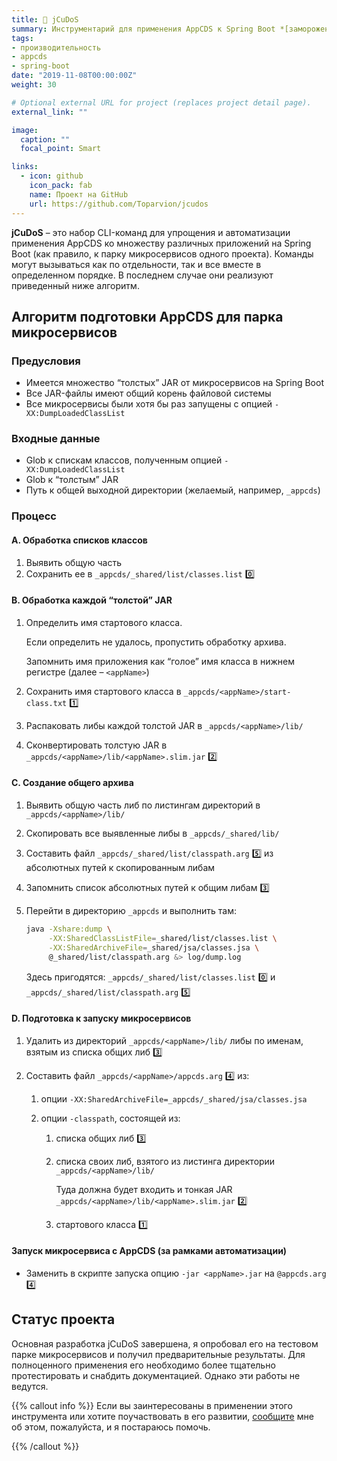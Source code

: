 ```yaml
---
title: 🚅 jCuDoS
summary: Инструментарий для применения AppCDS к Spring Boot *[заморожен]*
tags:
- производительность
- appcds
- spring-boot
date: "2019-11-08T00:00:00Z"
weight: 30

# Optional external URL for project (replaces project detail page).
external_link: ""

image:
  caption: ""
  focal_point: Smart

links:
  - icon: github
    icon_pack: fab
    name: Проект на GitHub
    url: https://github.com/Toparvion/jcudos
---
```


**jCuDoS** – это набор CLI-команд для упрощения и автоматизации применения AppCDS ко множеству различных приложений на Spring Boot (как правило, к парку микросервисов одного проекта). Команды могут вызываться как по отдельности, так и все вместе в определенном порядке. В последнем случае они реализуют приведенный ниже алгоритм.

## Алгоритм подготовки AppCDS для парка микросервисов

### Предусловия

* Имеется множество “толстых” JAR от микросервисов на Spring Boot
* Все JAR-файлы имеют общий корень файловой системы
* Все микросервисы были хотя бы раз запущены с опцией `-XX:DumpLoadedClassList`

### Входные данные

* Glob к спискам классов, полученным опцией `-XX:DumpLoadedClassList`
* Glob к “толстым” JAR
* Путь к общей выходной директории (желаемый, например, `_appcds`)

### Процесс

#### A. Обработка списков классов

1. Выявить общую часть
1. Сохранить ее в `_appcds/_shared/list/classes.list` :zero:

#### B. Обработка каждой “толстой” JAR

1. Определить имя стартового класса.

   Если определить не удалось, пропустить обработку архива.

   Запомнить имя приложения как “голое” имя класса в нижнем регистре (далее – `<appName>`)

1. Сохранить имя стартового класса в `_appcds/<appName>/start-class.txt` :one:

1. Распаковать либы каждой толстой JAR в `_appcds/<appName>/lib/`

1. Сконвертировать толстую JAR в `_appcds/<appName>/lib/<appName>.slim.jar` :two:

#### C. Создание общего архива

1. Выявить общую часть либ по листингам директорий в `_appcds/<appName>/lib/`

1. Скопировать все выявленные либы в `_appcds/_shared/lib/`

1. Составить файл `_appcds/_shared/list/classpath.arg` :five: из абсолютных путей к скопированным либам

1. Запомнить список абсолютных путей к общим либам :three:

1. Перейти в директорию `_appcds` и выполнить там:

   ```bash
   java -Xshare:dump \
        -XX:SharedClassListFile=_shared/list/classes.list \
        -XX:SharedArchiveFile=_shared/jsa/classes.jsa \
        @_shared/list/classpath.arg &> log/dump.log
   ```

   Здесь пригодятся:  `_appcds/_shared/list/classes.list` :zero: и `_appcds/_shared/list/classpath.arg` :five:

#### D. Подготовка к запуску микросервисов

1. Удалить из директорий `_appcds/<appName>/lib/` либы по именам, взятым из списка общих либ :three:

1. Составить файл `_appcds/<appName>/appcds.arg` :four: из:

   1. опции `-XX:SharedArchiveFile=_appcds/_shared/jsa/classes.jsa`

   1. опции `-classpath`, состоящей из:

      1. списка общих либ :three:

      1. списка своих либ, взятого из листинга директории `_appcds/<appName>/lib/`

         Туда должна будет входить и тонкая JAR `_appcds/<appName>/lib/<appName>.slim.jar` :two:

      1. стартового класса :one:

#### Запуск микросервиса с AppCDS (за рамками автоматизации)

* Заменить в скрипте запуска опцию `-jar <appName>.jar` на `@appcds.arg` :four:

## Статус проекта

Основная разработка jCuDoS завершена, я опробовал его на тестовом парке микросервисов и получил предварительные результаты. Для полноценного применения его необходимо более тщательно протестировать и снабдить документацией. Однако эти работы не ведутся.

{{% callout info %}}
Если вы заинтересованы в применении этого инструмента или хотите поучаствовать в его развитии, [сообщите](/#contact) мне об этом, пожалуйста, и я постараюсь помочь.

{{% /callout %}}
